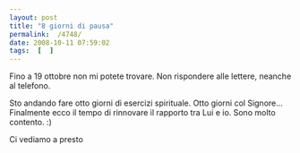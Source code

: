 ```yaml
---
layout: post
title: "8 giorni di pausa"
permalink:  /4748/ 
date: 2008-10-11 07:59:02
tags:  [  ] 
---
```

Fino a 19 ottobre non mi potete trovare. Non rispondere alle lettere, neanche al telefono.

Sto andando fare otto giorni di esercizi spirituale.&nbsp;Otto giorni col Signore... Finalmente ecco il tempo di rinnovare il rapporto tra Lui e io. Sono molto contento. :)

Ci vediamo a presto

